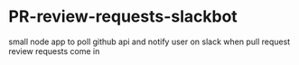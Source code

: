 # PR-review-requests-slackbot
small node app to poll github api and notify user on slack when pull request review requests come in
